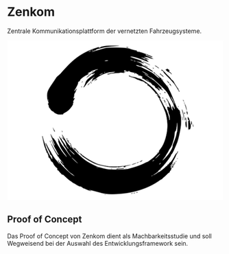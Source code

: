 # Zenkom

Zentrale Kommunikationsplattform der vernetzten Fahrzeugsysteme.

![](logo.svg)

## Proof of Concept

Das Proof of Concept von Zenkom dient als Machbarkeitsstudie und soll Wegweisend bei der Auswahl des Entwicklungsframework sein.
